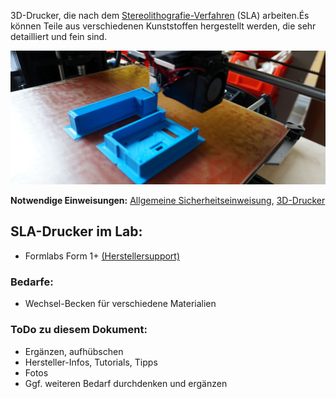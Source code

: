 3D-Drucker, die nach dem [Stereolithografie-Verfahren](https://de.wikipedia.org/wiki/Fused_Deposition_Modeling) (SLA) arbeiten.És können Teile aus verschiedenen Kunststoffen hergestellt werden, die sehr detailliert und fein sind.  

![3D-Druck, laufend](img_3d-drucker/fdm.jpg)

**Notwendige Einweisungen:** [Allgemeine Sicherheitseinweisung](!Einweisungen_und_Regeln/index), [3D-Drucker](!Einweisungen_und_Regeln/Einweisung_3D-Drucker/index)

## SLA-Drucker im Lab:

- Formlabs Form 1+ [(Herstellersupport)](http://formlabs.com/support/printers/form-1/get-ready-receive-your-printer/)


### Bedarfe:
- Wechsel-Becken für verschiedene Materialien

### ToDo zu diesem Dokument:
- Ergänzen, aufhübschen
- Hersteller-Infos, Tutorials, Tipps
- Fotos
- Ggf. weiteren Bedarf durchdenken und ergänzen
